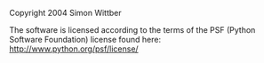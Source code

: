 Copyright 2004 Simon Wittber

The software is licensed according to the terms of the PSF (Python Software Foundation) license found here: http://www.python.org/psf/license/